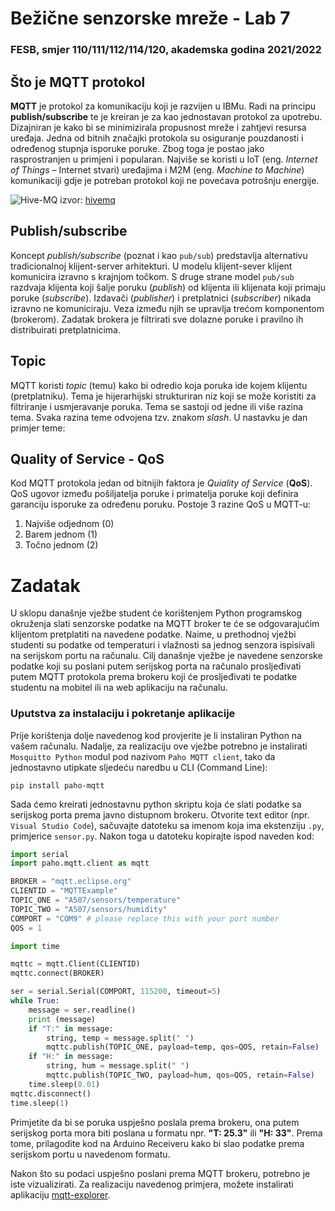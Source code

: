# Bežične senzorske mreže - Lab 7

### FESB, smjer 110/111/112/114/120, akademska godina 2021/2022

## Što je MQTT protokol

**MQTT** je protokol za komunikaciju koji je razvijen u IBMu. Radi na principu **publish/subscribe** te je kreiran je za kao jednostavan protokol za upotrebu. Dizajniran je kako bi se minimizirala propusnost mreže i zahtjevi resursa uređaja. Jedna od bitnih značajki protokola su osiguranje pouzdanosti i određenog stupnja isporuke poruke. Zbog toga je postao jako rasprostranjen u primjeni i popularan. Najviše se koristi u IoT (eng. *Internet of Things* – Internet stvari) uređajima i M2M (eng. *Machine to Machine*) komunikaciji gdje je potreban protokol koji ne povećava potrošnju energije.

![Hive-MQ](https://user-images.githubusercontent.com/8695815/79661765-ae80e280-81b4-11ea-8c07-7c0b4c21246e.png)
izvor: [hivemq](https://www.hivemq.com/blog/mqtt-essentials-part2-publish-subscribe/)

## Publish/subscribe

Koncept *publish/subscribe* (poznat i kao ``pub/sub``) predstavlja alternativu tradicionalnoj klijent-server arhitekturi. U modelu klijent-sever klijent komunicira izravno s krajnjom točkom. S druge strane model ``pub/sub`` razdvaja klijenta koji šalje poruku (*publish*) od klijenta ili klijenata koji primaju poruke (*subscribe*). Izdavači (*publisher*) i pretplatnici (*subscriber*) nikada izravno ne komuniciraju. Veza između njih se upravlja trećom komponentom (brokerom). Zadatak brokera je filtrirati sve dolazne poruke i pravilno ih distribuirati pretplatnicima.

## Topic

MQTT koristi *topic* (temu) kako bi odredio koja poruka ide kojem klijentu (pretplatniku). Tema je hijerarhijski strukturiran niz koji se može koristiti za filtriranje i usmjeravanje poruka. Tema se sastoji od jedne ili više razina tema. Svaka razina teme odvojena tzv. znakom *slash*. U nastavku je dan primjer teme:

## Quality of Service - QoS

Kod MQTT protokola jedan od bitnijih faktora je *Quiality of Service* (**QoS**). QoS ugovor između pošiljatelja poruke i primatelja poruke koji definira garanciju isporuke za određenu poruku. Postoje 3 razine QoS u MQTT-u:

1. Najviše odjednom (0)
2. Barem jednom (1)
3. Točno jednom (2)

# Zadatak

U sklopu današnje vježbe student će korištenjem Python programskog okruženja slati senzorske podatke na MQTT broker te će se odgovarajućim klijentom pretplatiti na navedene podatke. Naime, u prethodnoj vježbi studenti su podatke od temperaturi i vlažnosti sa jednog senzora ispisivali na serijskom portu na računalu. Cilj današnje vježbe je navedene senzorske podatke koji su poslani putem serijskog porta na računalo prosljeđivati putem MQTT protokola prema brokeru koji će prosljeđivati te podatke studentu na mobitel ili na web aplikaciju na računalu.

### Uputstva za instalaciju i pokretanje aplikacije

Prije korištenja dolje navedenog kod provjerite je li instaliran Python na vašem računalu. Nadalje, za realizaciju ove vježbe potrebno je instalirati ``Mosquitto Python`` modul pod nazivom ``Paho MQTT client``, tako da jednostavno utipkate sljedeću naredbu u CLI (Command Line):

`pip install paho-mqtt`

Sada ćemo kreirati jednostavnu python skriptu koja će slati podatke sa serijskog porta prema javno distupnom brokeru. Otvorite text editor (npr. ``Visual Studio Code``), sačuvajte datoteku sa imenom koja ima ekstenziju `.py`, primjerice `sensor.py`. Nakon toga u datoteku kopirajte ispod naveden kod:

```python
import serial
import paho.mqtt.client as mqtt

BROKER = "mqtt.eclipse.org"
CLIENTID = "MQTTExample"
TOPIC_ONE = "A507/sensors/temperature"
TOPIC_TWO = "A507/sensors/humidity"
COMPORT = "COM9" # please replace this with your port number
QOS = 1

import time

mqttc = mqtt.Client(CLIENTID)
mqttc.connect(BROKER)

ser = serial.Serial(COMPORT, 115200, timeout=5) 
while True:
	message = ser.readline()
	print (message)
	if "T:" in message:
		string, temp = message.split(" ")
		mqttc.publish(TOPIC_ONE, payload=temp, qos=QOS, retain=False)
	if "H:" in message:
		string, hum = message.split(" ")
		mqttc.publish(TOPIC_TWO, payload=hum, qos=QOS, retain=False)
	time.sleep(0.01)
mqttc.disconnect()
time.sleep(1)
```

Primjetite da bi se poruka uspješno poslala prema brokeru, ona putem serijskog porta mora biti poslana u formatu npr. **"T: 25.3"** ili **"H: 33"**. Prema tome, prilagodite kod na Arduino Receiveru kako bi slao podatke prema serijskom portu u navedenom formatu.

Nakon što su podaci uspješno poslani prema MQTT brokeru, potrebno je iste vizualizirati. Za realizaciju navedenog primjera, možete instalirati aplikaciju [mqtt-explorer](https://mqtt-explorer.com/). 
